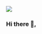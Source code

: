 
<img src="https://images.unsplash.com/photo-1444492417251-9c84a5fa18e0?ixlib=rb-1.2.1&ixid=eyJhcHBfaWQiOjEyMDd9&auto=format&fit=crop&w=975&h=300&q=80"/>
 
### Hi there 👋, 
<!-- 
[]: # **🔭 *Currently working on*:  Articles that teach students and developers new-to-them technologies. <br>
[]: # **&nbsp;&nbsp;&nbsp;&nbsp;&nbsp;&nbsp;&nbsp;&nbsp;&nbsp;&nbsp; [Functional Programming ](link)<br>
 
Here are some things to know about me
 
- 🔭 I'm currently working on ... a lot
- 🌱 I'm currently learning ... a lot
- 👯 I'm looking to collaborate on ... a lot
- 🤔 I'm looking for help with ... a lot 
- 💬 Ask me about ... a lot
- 📫 How to reach me: ... not sure
- 😄 Pronouns: ...He/Him/His <br>
- ⚡ Fun fact: ... You are thinking "He is weird."
-->

